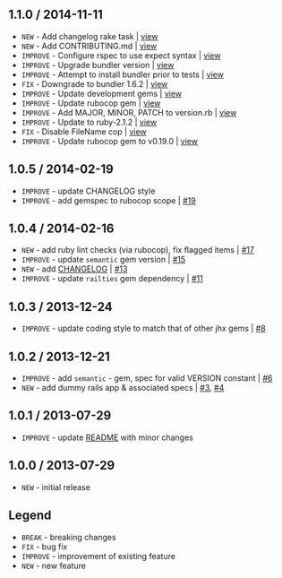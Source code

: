 1.1.0 / 2014-11-11
------------------

- `NEW` - Add changelog rake task | [view](https://github.com/jhx/gem-cssbuttongenerator-css-rails/commit/c0ea7f1)
- `NEW` - Add CONTRIBUTING.md | [view](https://github.com/jhx/gem-cssbuttongenerator-css-rails/commit/b7f96c6)
- `IMPROVE` - Configure rspec to use expect syntax | [view](https://github.com/jhx/gem-cssbuttongenerator-css-rails/commit/262a1cb)
- `IMPROVE` - Upgrade bundler version | [view](https://github.com/jhx/gem-cssbuttongenerator-css-rails/commit/7667aeb)
- `IMPROVE` - Attempt to install bundler prior to tests | [view](https://github.com/jhx/gem-cssbuttongenerator-css-rails/commit/7dfeae1)
- `FIX` - Downgrade to bundler 1.6.2 | [view](https://github.com/jhx/gem-cssbuttongenerator-css-rails/commit/e63ee5e)
- `IMPROVE` - Update development gems | [view](https://github.com/jhx/gem-cssbuttongenerator-css-rails/commit/348838f)
- `IMPROVE` - Update rubocop gem | [view](https://github.com/jhx/gem-cssbuttongenerator-css-rails/commit/2a5f6ad)
- `IMPROVE` - Add MAJOR, MINOR, PATCH to version.rb | [view](https://github.com/jhx/gem-cssbuttongenerator-css-rails/commit/cd0e0ed)
- `IMPROVE` - Update to ruby-2.1.2 | [view](https://github.com/jhx/gem-cssbuttongenerator-css-rails/commit/148c97b)
- `FIX` - Disable FileName cop | [view](https://github.com/jhx/gem-cssbuttongenerator-css-rails/commit/0a15139)
- `IMPROVE` - Update rubocop gem to v0.19.0 | [view](https://github.com/jhx/gem-cssbuttongenerator-css-rails/commit/476dec7)


1.0.5 / 2014-02-19
------------------

- `IMPROVE` - update CHANGELOG style
- `IMPROVE` - add gemspec to rubocop scope | [#19][]


1.0.4 / 2014-02-16
------------------

- `NEW` - add ruby lint checks (via rubocop), fix flagged items | [#17][]
- `IMPROVE` - update `semantic` gem version | [#15][]
- `NEW` - add [CHANGELOG](CHANGELOG.md) | [#13][]
- `IMPROVE` - update `railties` gem dependency | [#11][]


1.0.3 / 2013-12-24
------------------

- `IMPROVE` - update coding style to match that of other jhx gems | [#8][]


1.0.2 / 2013-12-21
------------------

- `IMPROVE` - add `semantic` - gem, spec for valid VERSION constant | [#6][]
- `NEW` - add dummy rails app & associated specs | [#3][], [#4][]


1.0.1 / 2013-07-29
------------------

- `IMPROVE` - update [README](README.md) with minor changes


1.0.0 / 2013-07-29
------------------

- `NEW` - initial release


Legend
------

- `BREAK`   - breaking changes
- `FIX`     - bug fix
- `IMPROVE` - improvement of existing feature
- `NEW`     - new feature

<!--- The following link definition list is generated by PimpMyChangelog --->
[#3]: https://github.com/jhx/gem-cssbuttongenerator-css-rails/issues/3
[#4]: https://github.com/jhx/gem-cssbuttongenerator-css-rails/issues/4
[#6]: https://github.com/jhx/gem-cssbuttongenerator-css-rails/issues/6
[#8]: https://github.com/jhx/gem-cssbuttongenerator-css-rails/issues/8
[#11]: https://github.com/jhx/gem-cssbuttongenerator-css-rails/issues/11
[#13]: https://github.com/jhx/gem-cssbuttongenerator-css-rails/issues/13
[#15]: https://github.com/jhx/gem-cssbuttongenerator-css-rails/issues/15
[#17]: https://github.com/jhx/gem-cssbuttongenerator-css-rails/issues/17
[#19]: https://github.com/jhx/gem-cssbuttongenerator-css-rails/issues/19
